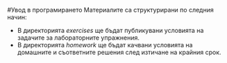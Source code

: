 #Увод в програмирането
Материалите са структурирани по следния начин:

*  В директорията _exercises_ ще бъдат публикувани условията на задачите за лабораторните упражнения.
*  В директорията _homework_ ще бъдат качвани условията на домашните и съответните решения след изтичане на крайния срок.
